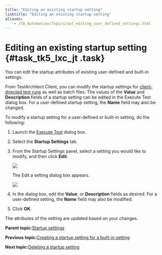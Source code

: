 ```yaml
--- 
title: "Editing an existing startup setting"
linktitle: "Editing an existing startup setting"
aliases: 
    - /TA_Automation/Topics/aut_editing_user_defined_settings.html
---
```

# Editing an existing startup setting {#task_tk5_lxc_jt .task}

You can edit the startup attributes of existing user-defined and built-in settings.

From TestArchitect Client, you can modify the startup settings for [client-directed test runs](../../TA_Glossary/Topics/glossaryClientDirectedExecution.html) as well as batch files. The values of the **Value** and **Description** fields of a startup setting can be edited in the Execute Test dialog box. For a user-defined startup setting, the **Name** field may also be changed.

To modify a startup setting for a user-defined or built-in setting, do the following:

1.  Launch the [Execute Test](../../TA_Help/Topics/Test_exec_test_execution.html) dialog box.

2.  Select the **Startup Settings** tab.

3.  From the Startup Settings panel, select a setting you would like to modify, and then click **Edit**.

    ![](../Images/startup_settings_tab_edit.png)

    The Edit a setting dialog box appears.

    ![](../Images/Edit_a_setting_dlg.png)

4.  In the dialog box, edit the **Value**, or **Description** fields as desired. For a user-defined setting, the **Name** field may also be modified.

5.  Click **OK**.


The attributes of the setting are updated based on your changes.

**Parent topic:**[Startup settings](../../TA_Automation/Topics/aut_startup_settings.html)

**Previous topic:**[Creating a startup setting for a built-in setting](../../TA_Automation/Topics/aut_configuring_built_in_settings.html)

**Next topic:**[Deleting a startup setting](../../TA_Automation/Topics/aut_removing_user_defined_settings.html)

